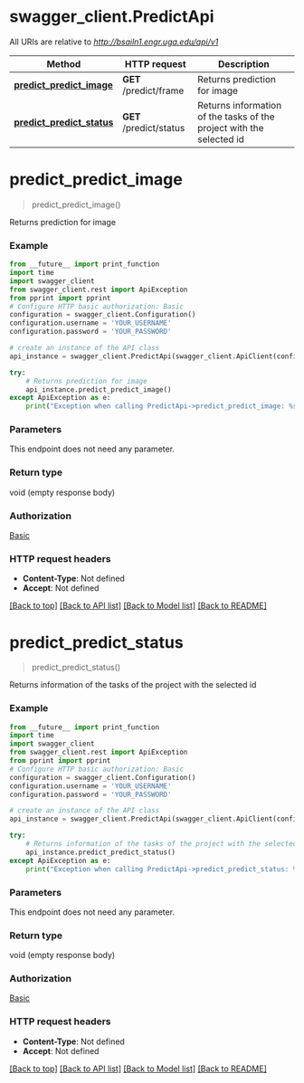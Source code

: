 # swagger_client.PredictApi

All URIs are relative to *http://bsailn1.engr.uga.edu/api/v1*

Method | HTTP request | Description
------------- | ------------- | -------------
[**predict_predict_image**](PredictApi.md#predict_predict_image) | **GET** /predict/frame | Returns prediction for image
[**predict_predict_status**](PredictApi.md#predict_predict_status) | **GET** /predict/status | Returns information of the tasks of the project with the selected id

# **predict_predict_image**
> predict_predict_image()

Returns prediction for image

### Example
```python
from __future__ import print_function
import time
import swagger_client
from swagger_client.rest import ApiException
from pprint import pprint
# Configure HTTP basic authorization: Basic
configuration = swagger_client.Configuration()
configuration.username = 'YOUR_USERNAME'
configuration.password = 'YOUR_PASSWORD'

# create an instance of the API class
api_instance = swagger_client.PredictApi(swagger_client.ApiClient(configuration))

try:
    # Returns prediction for image
    api_instance.predict_predict_image()
except ApiException as e:
    print("Exception when calling PredictApi->predict_predict_image: %s\n" % e)
```

### Parameters
This endpoint does not need any parameter.

### Return type

void (empty response body)

### Authorization

[Basic](../README.md#Basic)

### HTTP request headers

 - **Content-Type**: Not defined
 - **Accept**: Not defined

[[Back to top]](#) [[Back to API list]](../README.md#documentation-for-api-endpoints) [[Back to Model list]](../README.md#documentation-for-models) [[Back to README]](../README.md)

# **predict_predict_status**
> predict_predict_status()

Returns information of the tasks of the project with the selected id

### Example
```python
from __future__ import print_function
import time
import swagger_client
from swagger_client.rest import ApiException
from pprint import pprint
# Configure HTTP basic authorization: Basic
configuration = swagger_client.Configuration()
configuration.username = 'YOUR_USERNAME'
configuration.password = 'YOUR_PASSWORD'

# create an instance of the API class
api_instance = swagger_client.PredictApi(swagger_client.ApiClient(configuration))

try:
    # Returns information of the tasks of the project with the selected id
    api_instance.predict_predict_status()
except ApiException as e:
    print("Exception when calling PredictApi->predict_predict_status: %s\n" % e)
```

### Parameters
This endpoint does not need any parameter.

### Return type

void (empty response body)

### Authorization

[Basic](../README.md#Basic)

### HTTP request headers

 - **Content-Type**: Not defined
 - **Accept**: Not defined

[[Back to top]](#) [[Back to API list]](../README.md#documentation-for-api-endpoints) [[Back to Model list]](../README.md#documentation-for-models) [[Back to README]](../README.md)

